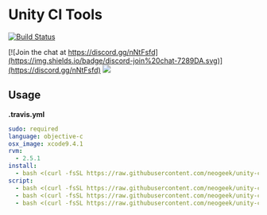 # Unity CI Tools

[![Build Status](https://travis-ci.org/neogeek/unity-ci-tools.svg?branch=master)](https://travis-ci.org/neogeek/unity-ci-tools)

[![Join the chat at https://discord.gg/nNtFsfd](https://img.shields.io/badge/discord-join%20chat-7289DA.svg)](https://discord.gg/nNtFsfd)
[![](https://img.shields.io/badge/Trello-Board-blue.svg)](hhttps://trello.com/b/b4Tpw4Bw/unity-ci-tools)

## Usage

**.travis.yml**

```yaml
sudo: required
language: objective-c
osx_image: xcode9.4.1
rvm:
  - 2.5.1
install:
  - bash <(curl -fsSL https://raw.githubusercontent.com/neogeek/unity-ci-tools/master/bin/install.sh)
script:
  - bash <(curl -fsSL https://raw.githubusercontent.com/neogeek/unity-ci-tools/master/bin/auth.sh)
  - bash <(curl -fsSL https://raw.githubusercontent.com/neogeek/unity-ci-tools/master/bin/test.sh)
  - bash <(curl -fsSL https://raw.githubusercontent.com/neogeek/unity-ci-tools/master/bin/deauth.sh)
```
